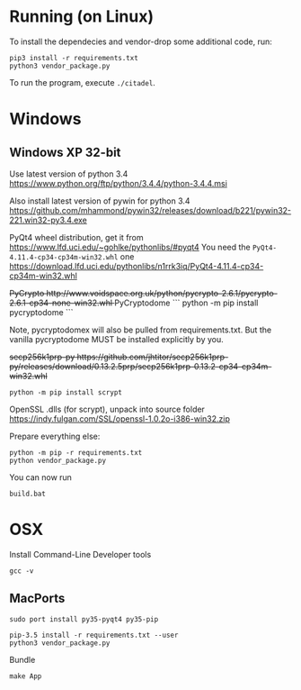 # Running (on Linux)

To install the dependecies and vendor-drop some additional code,
run:

```
pip3 install -r requirements.txt
python3 vendor_package.py
```

To run the program, execute `./citadel`.

# Windows

## Windows XP 32-bit

Use latest version of python 3.4
https://www.python.org/ftp/python/3.4.4/python-3.4.4.msi

Also install latest version of pywin for python 3.4
https://github.com/mhammond/pywin32/releases/download/b221/pywin32-221.win32-py3.4.exe

PyQt4 wheel distribution, get it from
https://www.lfd.uci.edu/~gohlke/pythonlibs/#pyqt4
You need the `PyQt4-4.11.4-cp34-cp34m-win32.whl` one
https://download.lfd.uci.edu/pythonlibs/n1rrk3iq/PyQt4-4.11.4-cp34-cp34m-win32.whl

<s>
PyCrypto
http://www.voidspace.org.uk/python/pycrypto-2.6.1/pycrypto-2.6.1-cp34-none-win32.whl
</s>
PyCryptodome
```
python -m pip install pycryptodome
```

Note, pycryptodomex will also be pulled from requirements.txt.
But the vanilla pycryptodome MUST be installed explicitly by you.

<s>
secp256k1prp-py
https://github.com/jhtitor/secp256k1prp-py/releases/download/0.13.2.5prp/secp256k1prp-0.13.2-cp34-cp34m-win32.whl
</s>

```
python -m pip install scrypt
```

OpenSSL .dlls (for scrypt), unpack into source folder
https://indy.fulgan.com/SSL/openssl-1.0.2o-i386-win32.zip

Prepare everything else:
```
python -m pip -r requirements.txt
python vendor_package.py
```

You can now run
```
build.bat
```

# OSX

Install Command-Line Developer tools
```
gcc -v
```

## MacPorts

```
sudo port install py35-pyqt4 py35-pip
```


```
pip-3.5 install -r requirements.txt --user
python3 vendor_package.py
```


Bundle
```
make App
```
